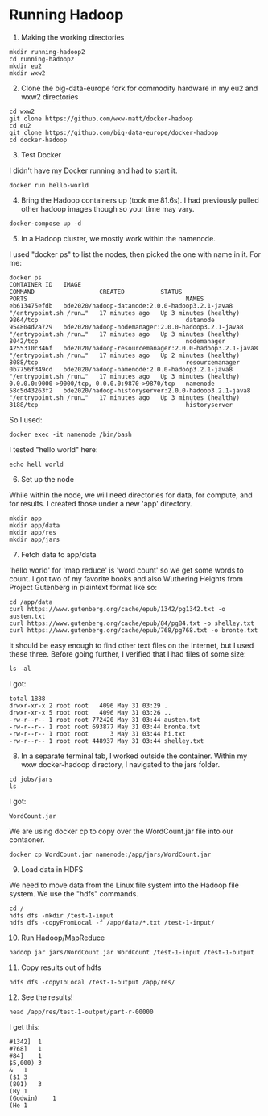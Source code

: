 # Running Hadoop

1. Making the working directories
```
mkdir running-hadoop2
cd running-hadoop2
mkdir eu2
mkdir wxw2
```

2. Clone the big-data-europe fork for commodity hardware in my eu2 and wxw2 directories
```
cd wxw2
git clone https://github.com/wxw-matt/docker-hadoop
cd eu2
git clone https://github.com/big-data-europe/docker-hadoop
cd docker-hadoop
```

3. Test Docker 

I didn't have my Docker running and had to start it.
```
docker run hello-world
```

4. Bring the Hadoop containers up (took me 81.6s). I had previously pulled other hadoop images though so your time may vary.

```
docker-compose up -d
```

5. In a Hadoop cluster, we mostly work within the namenode. 

I used "docker ps" to list the nodes, then picked the one with name in it. For me:
```
docker ps
CONTAINER ID   IMAGE                                                    COMMAND                  CREATED          STATUS                   PORTS                                            NAMES
eb613475efdb   bde2020/hadoop-datanode:2.0.0-hadoop3.2.1-java8          "/entrypoint.sh /run…"   17 minutes ago   Up 3 minutes (healthy)   9864/tcp                                         datanode
954804d2a729   bde2020/hadoop-nodemanager:2.0.0-hadoop3.2.1-java8       "/entrypoint.sh /run…"   17 minutes ago   Up 3 minutes (healthy)   8042/tcp                                         nodemanager
4255310c346f   bde2020/hadoop-resourcemanager:2.0.0-hadoop3.2.1-java8   "/entrypoint.sh /run…"   17 minutes ago   Up 2 minutes (healthy)   8088/tcp                                         resourcemanager
0b7756f349cd   bde2020/hadoop-namenode:2.0.0-hadoop3.2.1-java8          "/entrypoint.sh /run…"   17 minutes ago   Up 3 minutes (healthy)   0.0.0.0:9000->9000/tcp, 0.0.0.0:9870->9870/tcp   namenode
58c5d43263f2   bde2020/hadoop-historyserver:2.0.0-hadoop3.2.1-java8     "/entrypoint.sh /run…"   17 minutes ago   Up 3 minutes (healthy)   8188/tcp                                         historyserver
```

So I used:
```
docker exec -it namenode /bin/bash 
```

I tested "hello world" here:
```
echo hell world
```

6. Set up the node

While within the node, we will need directories for data, for compute, and for results. I created those under a new 'app' directory.

```
mkdir app
mkdir app/data
mkdir app/res
mkdir app/jars
```

7. Fetch data to app/data

'hello world' for 'map reduce' is 'word count' so we get some words to count. I got two of my favorite books and also Wuthering Heights from Project Gutenberg in plaintext format like so:

```
cd /app/data
curl https://www.gutenberg.org/cache/epub/1342/pg1342.txt -o austen.txt
curl https://www.gutenberg.org/cache/epub/84/pg84.txt -o shelley.txt
curl https://www.gutenberg.org/cache/epub/768/pg768.txt -o bronte.txt
```

It should be easy enough to find other text files on the Internet, but I used these three. Before going further, I verified that I had files of some size:

```
ls -al
```

I got: 

```
total 1888
drwxr-xr-x 2 root root   4096 May 31 03:29 .
drwxr-xr-x 5 root root   4096 May 31 03:26 ..
-rw-r--r-- 1 root root 772420 May 31 03:44 austen.txt
-rw-r--r-- 1 root root 693877 May 31 03:44 bronte.txt
-rw-r--r-- 1 root root      3 May 31 03:44 hi.txt
-rw-r--r-- 1 root root 448937 May 31 03:44 shelley.txt
```

8. In a separate terminal tab, I worked outside the container. Within my wxw docker-hadoop directory, I navigated to the jars folder.
```
cd jobs/jars
ls
```

I got:
```
WordCount.jar
```

We are using docker cp to copy over the WordCount.jar file into our contaoner.
```
docker cp WordCount.jar namenode:/app/jars/WordCount.jar
```

9. Load data in HDFS

We need to move data from the Linux file system into the Hadoop file system. We use the "hdfs" commands.

```
cd /
hdfs dfs -mkdir /test-1-input
hdfs dfs -copyFromLocal -f /app/data/*.txt /test-1-input/
```

10. Run Hadoop/MapReduce

```
hadoop jar jars/WordCount.jar WordCount /test-1-input /test-1-output
```

11. Copy results out of hdfs

```
hdfs dfs -copyToLocal /test-1-output /app/res/
```

12. See the results!

```
head /app/res/test-1-output/part-r-00000
```

I get this:
```
#1342]	1
#768]	1
#84]	1
$5,000)	3
&	1
($1	3
(801)	3
(By	1
(Godwin)	1
(He	1
```


















